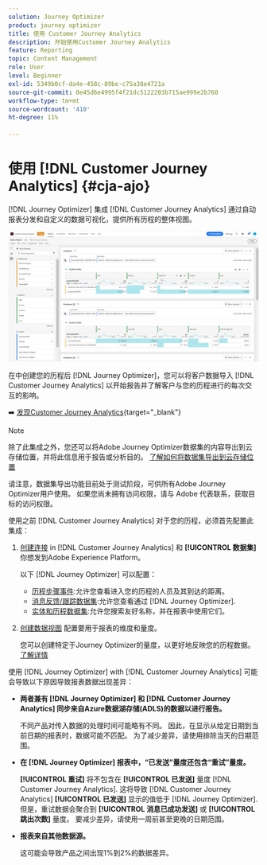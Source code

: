 ```yaml
---
solution: Journey Optimizer
product: journey optimizer
title: 使用 Customer Journey Analytics
description: 开始使用Customer Journey Analytics
feature: Reporting
topic: Content Management
role: User
level: Beginner
exl-id: 5349b0cf-da4e-458c-89be-c75a38e4721a
source-git-commit: 0e45d6e4995f4f21dc5122203b715ae999e2b760
workflow-type: tm+mt
source-wordcount: '410'
ht-degree: 11%

---
```


# 使用 [!DNL Customer Journey Analytics] {#cja-ajo}


[!DNL Journey Optimizer] 集成 [!DNL Customer Journey Analytics] 通过自动报表分发和自定义的数据可视化，提供所有历程的整体视图。

![](assets/cja.png)

在中创建您的历程后 [!DNL Journey Optimizer]，您可以将客户数据导入 [!DNL Customer Journey Analytics] 以开始报告并了解客户与您的历程进行的每次交互的影响。

➡️ [发现Customer Journey Analytics](https://experienceleague.adobe.com/docs/analytics-platform/using/cja-landing.html){target="_blank"}

>[!NOTE]
>
>除了此集成之外，您还可以将Adobe Journey Optimizer数据集的内容导出到云存储位置，并将此信息用于报告或分析目的。 [了解如何将数据集导出到云存储位置](../data/export-datasets.md)
>
>请注意，数据集导出功能目前处于测试阶段，可供所有Adobe Journey Optimizer用户使用。 如果您尚未拥有访问权限，请与 Adobe 代表联系，获取目标的访问权限。

使用之前 [!DNL Customer Journey Analytics] 对于您的历程，必须首先配置此集成：

1. [创建连接](https://experienceleague.adobe.com/docs/analytics-platform/using/cja-connections/create-connection.html?lang=zh-Hans) in [!DNL Customer Journey Analytics] 和 **[!UICONTROL 数据集]** 你想发到Adobe Experience Platform。

   以下 [!DNL Journey Optimizer] 可以配置：
   * [历程步骤事件](../data/datasets-query-examples.md#journey-step-event):允许您查看进入您的历程的人员及其到达的距离。
   * [消息反馈/跟踪数据集](../data/datasets-query-examples.md#message-feedback-event-dataset):允许您查看通过 [!DNL Journey Optimizer].
   * [实体和历程数据集](../data/datasets-query-examples.md#entity-dataset):允许您搜索友好名称，并在报表中使用它们。

1. [创建数据视图](https://experienceleague.adobe.com/docs/analytics-platform/using/cja-dataviews/create-dataview.html) 配置要用于报表的维度和量度。

   您可以创建特定于Journey Optimizer的量度，以更好地反映您的历程数据。 [了解详情](https://experienceleague.adobe.com/docs/analytics-platform/using/integrations/ajo.html#configure-the-data-view-to-accommodate-journey-optimizer-dimensions-and-metrics)

使用 [!DNL Journey Optimizer] with [!DNL Customer Journey Analytics] 可能会导致以下原因导致报表数据出现差异：

* **两者兼有 [!DNL Journey Optimizer] 和 [!DNL Customer Journey Analytics] 同步来自Azure数据湖存储(ADLS)的数据以进行报告。**

   不同产品对传入数据的处理时间可能略有不同。 因此，在显示从给定日期到当前日期的报表时，数据可能不匹配。 为了减少差异，请使用排除当天的日期范围。

* **在 [!DNL Journey Optimizer] 报表中，“已发送”量度还包含“重试”量度。**

   **[!UICONTROL 重试]** 将不包含在 **[!UICONTROL 已发送]** 量度 [!DNL Customer Journey Analytics]. 这将导致 [!DNL Customer Journey Analytics] **[!UICONTROL 已发送]** 显示的值低于 [!DNL Journey Optimizer]. 但是，重试数据会聚合到 **[!UICONTROL 消息已成功发送]** 或 **[!UICONTROL 跳出次数]** 量度。
要减少差异，请使用一周前甚至更晚的日期范围。

* **报表来自其他数据源。**

   这可能会导致产品之间出现1%到2%的数据差异。
